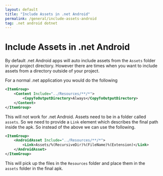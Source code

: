 ```yaml
---
layout: default
title: "Include Assets in .net Android"
permalink: /general/include-assets-android
tag: .net android dotnet
---
```


# Include Assets in .net Android

By default .net Android apps will auto include assets from the `Assets` folder
in your project directory. However there are times when you want to include assets
from a directory outside of your project. 

For a normal .net application you would do the following

```xml
<ItemGroup>
    <Content Include="../Resources/**/*">
        <CopyToOutputDirectory>Always</CopyToOutputDirectory>
    </Content>
</ItemGroup>
```

This will not work for .net Android. Assets need to be in a folder called `assets`.
So we need to provide a `Link` element which describes the final path inside the apk.
So instead of the above we can use the following.

```xml
<ItemGroup>
    <AndroidAsset Include="../Resources/**/*">
        <Link>Assets/%(RecursiveDir)%(FileName)%(Extension)</Link>
    </AndroidAsset>
</ItemGroup>
```

This will pick up the files in the `Resources` folder and place them in the `assets`
folder in the final apk.